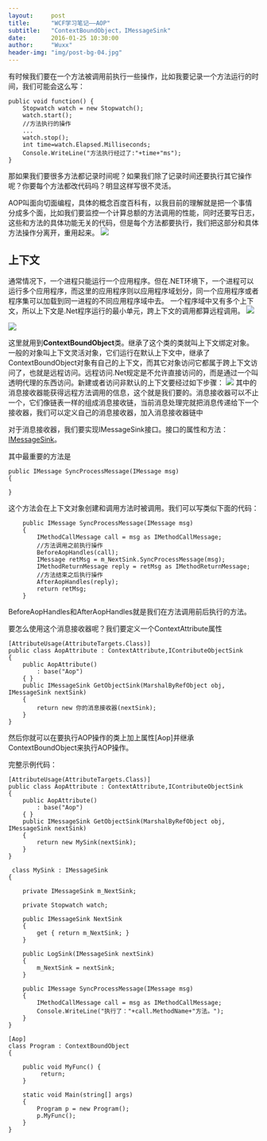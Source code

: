 ```yaml
---
layout:     post
title:      "WCF学习笔记——AOP"
subtitle:   "ContextBoundObject，IMessageSink"
date:       2016-01-25 10:30:00
author:     "Wuxx"
header-img: "img/post-bg-04.jpg"
---
```


有时候我们要在一个方法被调用前执行一些操作，比如我要记录一个方法运行的时间，我们可能会这么写：

    public void function() {
		Stopwatch watch = new Stopwatch();
        watch.start();
		//方法执行的操作
        ...
        watch.stop();
        int time=watch.Elapsed.Milliseconds;
        Console.WriteLine("方法执行经过了:"+time+"ms");
    }

那如果我们要很多方法都记录时间呢？如果我们除了记录时间还要执行其它操作呢？你要每个方法都改代码吗？明显这样写很不灵活。

AOP叫面向切面编程，具体的概念百度百科有，以我目前的理解就是把一个事情分成多个面，比如我们要监控一个计算总额的方法调用的性能，同时还要写日志，这些和方法的具体功能无关的代码，但是每个方法都要执行，我们把这部分和具体方法操作分离开，重用起来。
![](http://image78.360doc.com/DownloadImg/2014/08/1909/44415643_2.png)
## 上下文 ##
通常情况下，一个进程只能运行一个应用程序。但在.NET环境下，一个进程可以运行多个应用程序，而这里的应用程序则以应用程序域划分，同一个应用程序或者程序集可以加载到同一进程的不同应用程序域中去。
一个程序域中又有多个上下文，所以上下文是.Net程序运行的最小单元，跨上下文的调用都算远程调用。
![](http://hi.csdn.net/attachment/201110/16/0_1318760265nsQU.gif)

![](http://hi.csdn.net/attachment/201110/16/0_1318778589GIcB.gif)

这里就用到**ContextBoundObject**类。继承了这个类的类就叫上下文绑定对象。一般的对象叫上下文灵活对象，它们运行在默认上下文中，继承了ContextBoundObject对象有自己的上下文，而其它对象访问它都属于跨上下文访问了，也就是远程访问。远程访问.Net规定是不允许直接访问的，而是通过一个叫透明代理的东西访问。新建或者访问非默认的上下文要经过如下步骤：
![](http://image78.360doc.com/DownloadImg/2014/08/1909/44415643_5.png)
其中的消息接收器能获得远程方法调用的信息，这个就是我们要的。消息接收器可以不止一个，它们像链表一样的组成消息接收链，当前消息处理完就把消息传递给下一个接收器，我们可以定义自己的消息接收器，加入消息接收器链中

对于消息接收器，我们要实现IMessageSink接口。接口的属性和方法：[IMessageSink](https://msdn.microsoft.com/zh-cn/library/system.runtime.remoting.messaging.imessagesink(v=vs.110).aspx "IMessageSink")。

其中最重要的方法是

	public IMessage SyncProcessMessage(IMessage msg)
	{

	}

这个方法会在上下文对象创建和调用方法时被调用。我们可以写类似下面的代码：

 		public IMessage SyncProcessMessage(IMessage msg)
        {
            IMethodCallMessage call = msg as IMethodCallMessage;
            //方法调用之前执行操作
            BeforeAopHandles(call);
            IMessage retMsg = m_NextSink.SyncProcessMessage(msg);
            IMethodReturnMessage reply = retMsg as IMethodReturnMessage;
            //方法结束之后执行操作
            AfterAopHandles(reply);
            return retMsg;
        }
BeforeAopHandles和AfterAopHandles就是我们在方法调用前后执行的方法。

要怎么使用这个消息接收器呢？我们要定义一个ContextAttribute属性

	[AttributeUsage(AttributeTargets.Class)]
    public class AopAttribute : ContextAttribute,IContributeObjectSink
    {
        public AopAttribute()
            : base("Aop")
        { }
        public IMessageSink GetObjectSink(MarshalByRefObject obj, IMessageSink nextSink)
        {
            return new 你的消息接收器(nextSink);
        }
    }  

然后你就可以在要执行AOP操作的类上加上属性[Aop]并继承ContextBoundObject来执行AOP操作。

完整示例代码：

	[AttributeUsage(AttributeTargets.Class)]
    public class AopAttribute : ContextAttribute,IContributeObjectSink
    {
        public AopAttribute()
            : base("Aop")
        { }
        public IMessageSink GetObjectSink(MarshalByRefObject obj, IMessageSink nextSink)
        {
            return new MySink(nextSink);
        }
    }

     class MySink : IMessageSink
    {

        private IMessageSink m_NextSink;

        private Stopwatch watch;
        
        public IMessageSink NextSink
        {
            get { return m_NextSink; }
        }

        public LogSink(IMessageSink nextSink)
        {
            m_NextSink = nextSink;
        }

        public IMessage SyncProcessMessage(IMessage msg)
        {
            IMethodCallMessage call = msg as IMethodCallMessage;
            Console.WriteLine("执行了："+call.MethodName+"方法。");
        }
	}

    [Aop]
    class Program : ContextBoundObject
    {
        
        public void MyFunc() {
             return;   
        }

        static void Main(string[] args)
        {
            Program p = new Program();
            p.MyFunc();
        }
    }